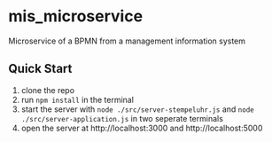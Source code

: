 # mis_microservice
Microservice of a BPMN from a management information system

## Quick Start
1. clone the repo
2. run `npm install` in the terminal
3. start the server with `node ./src/server-stempeluhr.js` and `node ./src/server-application.js` in two seperate terminals
4. open the server at http://localhost:3000 and http://localhost:5000